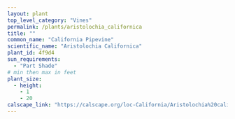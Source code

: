 ```yaml
---
layout: plant                                                              
top_level_category: "Vines"
permalink: /plants/aristolochia_californica
title: ""
common_name: "California Pipevine"
scientific_name: "Aristolochia Californica"
plant_id: 4f9d4
sun_requirements:
  - "Part Shade"
# min then max in feet
plant_size:
  - height: 
    - 1
    - 20
calscape_link: "https://calscape.org/loc-California/Aristolochia%20californica(%20)"
---
```


